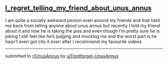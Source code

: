 ## [I_regret_telling_my_friend_about_unus_annus](https://www.reddit.com/r/UnusAnnus/comments/jrnyru/i_regret_telling_my_friend_about_unus_annus/)
I am quite a socially awkward person even around my friends and that held me back from telling anyone about unus annus but recently I told my friend about it and now he is taking the piss and even though I’m pretty sure he is joking I still feel like he’s judging and mocking me and the worst part is he hasn’t even got into it even after I recommend my favourite videos

---

submitted to [r/UnusAnnus](https://www.reddit.com/r/UnusAnnus) by [u/Dontforget-UnusAnnus](https://www.reddit.com/user/Dontforget-UnusAnnus)
